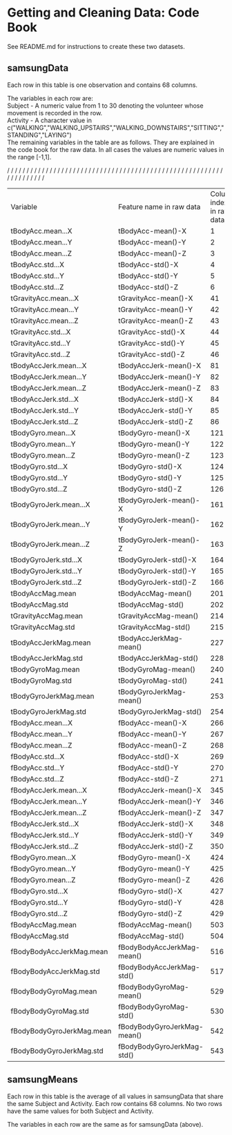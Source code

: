 # Getting and Cleaning Data: Code Book #

See README.md for instructions to create these two datasets.

## samsungData ##
Each row in this table is one observation and contains 68 columns.

The variables in each row are:  
Subject - A numeric value from 1 to 30 denoting the volunteer whose movement is recorded in the row.  
Activity - A character value in c("WALKING","WALKING\_UPSTAIRS","WALKING\_DOWNSTAIRS","SITTING","STANDING","LAYING")  
The remaining variables in the table are as follows. They are explained in the code book for the raw data. In all cases the values are numeric values in the range [-1,1].
<table>
<tr><td>Variable</td><td>Feature name in raw data</td><td>Column index in raw data</td></tr>
<tr><td>tBodyAcc.mean...X</td><td>tBodyAcc-mean()-X</td><td>1</td></tr>/
<tr><td>tBodyAcc.mean...Y</td><td>tBodyAcc-mean()-Y</td><td>2</td></tr>/
<tr><td>tBodyAcc.mean...Z</td><td>tBodyAcc-mean()-Z</td><td>3</td></tr>/
<tr><td>tBodyAcc.std...X</td><td>tBodyAcc-std()-X</td><td>4</td></tr>/
<tr><td>tBodyAcc.std...Y</td><td>tBodyAcc-std()-Y</td><td>5</td></tr>/
<tr><td>tBodyAcc.std...Z</td><td>tBodyAcc-std()-Z</td><td>6</td></tr>/
<tr><td>tGravityAcc.mean...X</td><td>tGravityAcc-mean()-X</td><td>41</td></tr>/
<tr><td>tGravityAcc.mean...Y</td><td>tGravityAcc-mean()-Y</td><td>42</td></tr>/
<tr><td>tGravityAcc.mean...Z</td><td>tGravityAcc-mean()-Z</td><td>43</td></tr>/
<tr><td>tGravityAcc.std...X</td><td>tGravityAcc-std()-X</td><td>44</td></tr>/
<tr><td>tGravityAcc.std...Y</td><td>tGravityAcc-std()-Y</td><td>45</td></tr>/
<tr><td>tGravityAcc.std...Z</td><td>tGravityAcc-std()-Z</td><td>46</td></tr>/
<tr><td>tBodyAccJerk.mean...X</td><td>tBodyAccJerk-mean()-X</td><td>81</td></tr>/
<tr><td>tBodyAccJerk.mean...Y</td><td>tBodyAccJerk-mean()-Y</td><td>82</td></tr>/
<tr><td>tBodyAccJerk.mean...Z</td><td>tBodyAccJerk-mean()-Z</td><td>83</td></tr>/
<tr><td>tBodyAccJerk.std...X</td><td>tBodyAccJerk-std()-X</td><td>84</td></tr>/
<tr><td>tBodyAccJerk.std...Y</td><td>tBodyAccJerk-std()-Y</td><td>85</td></tr>/
<tr><td>tBodyAccJerk.std...Z</td><td>tBodyAccJerk-std()-Z</td><td>86</td></tr>/
<tr><td>tBodyGyro.mean...X</td><td>tBodyGyro-mean()-X</td><td>121</td></tr>/
<tr><td>tBodyGyro.mean...Y</td><td>tBodyGyro-mean()-Y</td><td>122</td></tr>/
<tr><td>tBodyGyro.mean...Z</td><td>tBodyGyro-mean()-Z</td><td>123</td></tr>/
<tr><td>tBodyGyro.std...X</td><td>tBodyGyro-std()-X</td><td>124</td></tr>/
<tr><td>tBodyGyro.std...Y</td><td>tBodyGyro-std()-Y</td><td>125</td></tr>/
<tr><td>tBodyGyro.std...Z</td><td>tBodyGyro-std()-Z</td><td>126</td></tr>/
<tr><td>tBodyGyroJerk.mean...X</td><td>tBodyGyroJerk-mean()-X</td><td>161</td></tr>/
<tr><td>tBodyGyroJerk.mean...Y</td><td>tBodyGyroJerk-mean()-Y</td><td>162</td></tr>/
<tr><td>tBodyGyroJerk.mean...Z</td><td>tBodyGyroJerk-mean()-Z</td><td>163</td></tr>/
<tr><td>tBodyGyroJerk.std...X</td><td>tBodyGyroJerk-std()-X</td><td>164</td></tr>/
<tr><td>tBodyGyroJerk.std...Y</td><td>tBodyGyroJerk-std()-Y</td><td>165</td></tr>/
<tr><td>tBodyGyroJerk.std...Z</td><td>tBodyGyroJerk-std()-Z</td><td>166</td></tr>/
<tr><td>tBodyAccMag.mean</td><td>tBodyAccMag-mean()</td><td>201</td></tr>/
<tr><td>tBodyAccMag.std</td><td>tBodyAccMag-std()</td><td>202</td></tr>/
<tr><td>tGravityAccMag.mean</td><td>tGravityAccMag-mean()</td><td>214</td></tr>/
<tr><td>tGravityAccMag.std</td><td>tGravityAccMag-std()</td><td>215</td></tr>/
<tr><td>tBodyAccJerkMag.mean</td><td>tBodyAccJerkMag-mean()</td><td>227</td></tr>/
<tr><td>tBodyAccJerkMag.std</td><td>tBodyAccJerkMag-std()</td><td>228</td></tr>/
<tr><td>tBodyGyroMag.mean</td><td>tBodyGyroMag-mean()</td><td>240</td></tr>/
<tr><td>tBodyGyroMag.std</td><td>tBodyGyroMag-std()</td><td>241</td></tr>/
<tr><td>tBodyGyroJerkMag.mean</td><td>tBodyGyroJerkMag-mean()</td><td>253</td></tr>/
<tr><td>tBodyGyroJerkMag.std</td><td>tBodyGyroJerkMag-std()</td><td>254</td></tr>/
<tr><td>fBodyAcc.mean...X</td><td>fBodyAcc-mean()-X</td><td>266</td></tr>/
<tr><td>fBodyAcc.mean...Y</td><td>fBodyAcc-mean()-Y</td><td>267</td></tr>/
<tr><td>fBodyAcc.mean...Z</td><td>fBodyAcc-mean()-Z</td><td>268</td></tr>/
<tr><td>fBodyAcc.std...X</td><td>fBodyAcc-std()-X</td><td>269</td></tr>/
<tr><td>fBodyAcc.std...Y</td><td>fBodyAcc-std()-Y</td><td>270</td></tr>/
<tr><td>fBodyAcc.std...Z</td><td>fBodyAcc-std()-Z</td><td>271</td></tr>/
<tr><td>fBodyAccJerk.mean...X</td><td>fBodyAccJerk-mean()-X</td><td>345</td></tr>/
<tr><td>fBodyAccJerk.mean...Y</td><td>fBodyAccJerk-mean()-Y</td><td>346</td></tr>/
<tr><td>fBodyAccJerk.mean...Z</td><td>fBodyAccJerk-mean()-Z</td><td>347</td></tr>/
<tr><td>fBodyAccJerk.std...X</td><td>fBodyAccJerk-std()-X</td><td>348</td></tr>/
<tr><td>fBodyAccJerk.std...Y</td><td>fBodyAccJerk-std()-Y</td><td>349</td></tr>/
<tr><td>fBodyAccJerk.std...Z</td><td>fBodyAccJerk-std()-Z</td><td>350</td></tr>/
<tr><td>fBodyGyro.mean...X</td><td>fBodyGyro-mean()-X</td><td>424</td></tr>/
<tr><td>fBodyGyro.mean...Y</td><td>fBodyGyro-mean()-Y</td><td>425</td></tr>/
<tr><td>fBodyGyro.mean...Z</td><td>fBodyGyro-mean()-Z</td><td>426</td></tr>/
<tr><td>fBodyGyro.std...X</td><td>fBodyGyro-std()-X</td><td>427</td></tr>/
<tr><td>fBodyGyro.std...Y</td><td>fBodyGyro-std()-Y</td><td>428</td></tr>/
<tr><td>fBodyGyro.std...Z</td><td>fBodyGyro-std()-Z</td><td>429</td></tr>/
<tr><td>fBodyAccMag.mean</td><td>fBodyAccMag-mean()</td><td>503</td></tr>/
<tr><td>fBodyAccMag.std</td><td>fBodyAccMag-std()</td><td>504</td></tr>/
<tr><td>fBodyBodyAccJerkMag.mean</td><td>fBodyBodyAccJerkMag-mean()</td><td>516</td></tr>/
<tr><td>fBodyBodyAccJerkMag.std</td><td>fBodyBodyAccJerkMag-std()</td><td>517</td></tr>/
<tr><td>fBodyBodyGyroMag.mean</td><td>fBodyBodyGyroMag-mean()</td><td>529</td></tr>/
<tr><td>fBodyBodyGyroMag.std</td><td>fBodyBodyGyroMag-std()</td><td>530</td></tr>/
<tr><td>fBodyBodyGyroJerkMag.mean</td><td>fBodyBodyGyroJerkMag-mean()</td><td>542</td></tr>/
<tr><td>fBodyBodyGyroJerkMag.std</td><td>fBodyBodyGyroJerkMag-std()</td><td>543</td></tr>/
</table>


## samsungMeans ##
Each row in this table is the average of all values in samsungData that share the same Subject and Activity. Each row contains 68 columns. No two rows have the same values for both Subject and Activity.

The variables in each row are the same as for samsungData (above).

